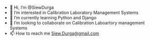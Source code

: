 - 👋 Hi, I’m @SiewDurga
- 👀 I’m interested in Calibration Laboratory Management Systems
- 🌱 I’m currently learning Python and Django
- 💞️ I’m looking to collaborate on Calibration Laboartory management Systems
- 📫 How to reach me Siew.Durga@gmail.com

<!---
SiewDurga/SiewDurga is a ✨ special ✨ repository because its `README.md` (this file) appears on your GitHub profile.
You can click the Preview link to take a look at your changes.
--->
